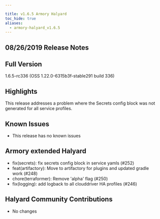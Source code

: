 ```yaml
---

title: v1.6.5 Armory Halyard
toc_hide: true
aliases:
  - armory-halyard_v1.6.5
---
```


## 08/26/2019 Release Notes

## Full Version
1.6.5-rc336 (OSS 1.22.0-6315b3f-stable291 build 336)

## Highlights

This release addresses a problem where the Secrets config block was not generated for all service profiles.


## Known Issues
- This release has no known issues

## Armory extended Halyard 
 - fix(secrets): fix secrets config block in service yamls (#252)
 - feat(artifactory): Move to artifactory for plugins and updated gradle work (#248)
 - chore(terraformer): Remove 'alpha' flag (#250)
 - fix(logging): add logback to all clouddriver HA profiles (#246)
 
##  Halyard Community Contributions
- No changes
